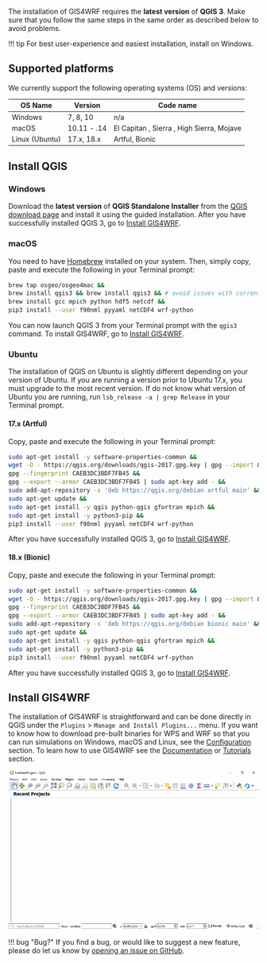 The installation of GIS4WRF requires the **latest version** of **QGIS 3**. Make sure that you follow the same steps in the same order as described below to avoid problems.

!!! tip
    For best user-experience and easiest installation, install on Windows.

## Supported platforms
We currently support the following operating systems (OS) and versions:

| OS Name       | Version     | Code name                                 |
|---------------|------------ |-------------------------------------------|
|Windows        | 7, 8, 10    | n/a                                       |
|macOS          | 10.11 - .14 | El Capitan , Sierra , High Sierra, Mojave |
|Linux (Ubuntu) | 17.x, 18.x  | Artful, Bionic                            |

## Install QGIS

### Windows
Download the **latest version** of **QGIS Standalone Installer** from the [QGIS download page](https://www.qgis.org/en/site/forusers/download#windows) and install it using the guided installation. After you have successfully installed QGIS 3, go to [Install GIS4WRF](#install-gis4wrf).

### macOS

You need to have [Homebrew](https://brew.sh/) installed on your system. Then, simply copy, paste and execute the following in your Terminal prompt:

```bash
brew tap osgeo/osgeo4mac &&
brew install qgis3 && brew install qgis3 && # avoid issues with current formula
brew install gcc mpich python hdf5 netcdf &&
pip3 install --user f90nml pyyaml netCDF4 wrf-python
```

You can now launch QGIS 3 from your Terminal prompt with the `qgis3` command. To install GIS4WRF, go to [Install GIS4WRF](#install-gis4wrf).

### Ubuntu
The installation of QGIS on Ubuntu is slightly different depending on your version of Ubuntu. If you are running a version prior to Ubuntu 17.x, you must upgrade to the most recent version. If do not know what version of Ubuntu you are running, run `lsb_release -a | grep Release` in your Terminal prompt.

#### 17.x (Artful)

Copy, paste and execute the following in your Terminal prompt:

```bash
sudo apt-get install -y software-properties-common &&
wget -O - https://qgis.org/downloads/qgis-2017.gpg.key | gpg --import &&
gpg --fingerprint CAEB3DC3BDF7FB45 &&
gpg --export --armor CAEB3DC3BDF7FB45 | sudo apt-key add - &&
sudo add-apt-repository -s 'deb https://qgis.org/debian artful main' &&
sudo apt-get update &&
sudo apt-get install -y qgis python-qgis gfortran mpich &&
sudo apt-get install -y python3-pip &&
pip3 install --user f90nml pyyaml netCDF4 wrf-python
```

After you have successfully installed QGIS 3, go to [Install GIS4WRF](#install-gis4wrf).

#### 18.x (Bionic)

Copy, paste and execute the following in your Terminal prompt:

```bash
sudo apt-get install -y software-properties-common &&
wget -O - https://qgis.org/downloads/qgis-2017.gpg.key | gpg --import &&
gpg --fingerprint CAEB3DC3BDF7FB45 &&
gpg --export --armor CAEB3DC3BDF7FB45 | sudo apt-key add - &&
sudo add-apt-repository -s 'deb https://qgis.org/debian bionic main' &&
sudo apt-get update &&
sudo apt-get install -y qgis python-qgis gfortran mpich &&
sudo apt-get install -y python3-pip &&
pip3 install --user f90nml pyyaml netCDF4 wrf-python
```
After you have successfully installed QGIS 3, go to [Install GIS4WRF](#install-gis4wrf).

## Install GIS4WRF

The installation of GIS4WRF is straightforward and can be done directly in QGIS under the `Plugins` > `Manage and Install Plugins...` menu. If you want to know how to download pre-built binaries for WPS and WRF so that you can run simulations on Windows, macOS and Linux, see the [Configuration](../configuration) section. To learn how to use GIS4WRF see the [Documentation](../documentation/overview) or [Tutorials](../tutorials) section.

![Install GIS4WRF](../assets/images/gis4wrf-installation.gif)

!!! bug "Bug?"
    If you find a bug, or would like to suggest a new feature, please do let us know by [opening an issue on GitHub](https://github.com/GIS4WRF/gis4wrf/issues).